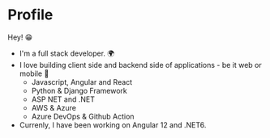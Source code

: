 ﻿# Profile
Hey! 😁 
+ I'm a full stack developer. 🌍 
+ I love building client side and backend side of applications - be it web or mobile 🌟
    - Javascript, Angular and React
    - Python & Django Framework
    - ASP NET and .NET
    - AWS & Azure
    - Azure DevOps & Github Action
+ Currenly, I have been working on Angular 12 and .NET6.
